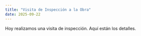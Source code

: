 ```yaml
---
title: "Visita de Inspección a la Obra"
date: 2025-09-22
---
```


Hoy realizamos una visita de inspección. Aquí están los detalles.

